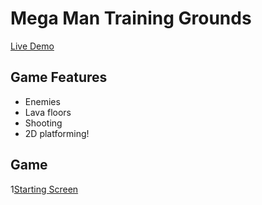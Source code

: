 # Mega Man Training Grounds
[Live Demo](https://kevin4052.github.io/project-game-platformer/)

## Game Features
* Enemies
* Lava floors
* Shooting
* 2D platforming!

## Game
1[Starting Screen](images/demo-start.JPG)
